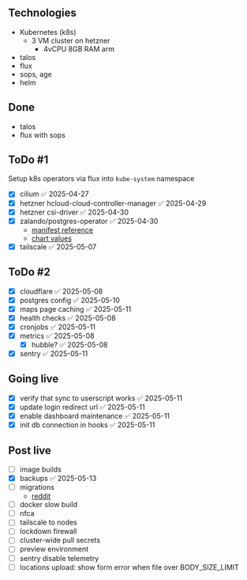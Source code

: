 ## Technologies
- Kubernetes (k8s)
  - 3 VM cluster on hetzner
    - 4vCPU 8GB RAM arm
- talos
- flux
- sops, age
- helm

## Done
- talos
- flux with sops

## ToDo #1
Setup k8s operators via flux into `kube-system` namespace
- [x] cilium ✅ 2025-04-27
- [x] hetzner hcloud-cloud-controller-manager ✅ 2025-04-29
- [x] hetzner csi-driver ✅ 2025-04-30
- [x] zalando/postgres-operator ✅ 2025-04-30
  - [manifest reference](https://github.com/zalando/postgres-operator/blob/master/docs/reference/cluster_manifest.md) 
  - [chart values](https://github.com/zalando/postgres-operator/blob/master/charts/postgres-operator/values.yaml)
- [x] tailscale ✅ 2025-05-07

## ToDo #2
- [x] cloudflare ✅ 2025-05-08
- [x] postgres config ✅ 2025-05-10
- [x] maps page caching ✅ 2025-05-11
- [x] health checks ✅ 2025-05-08
- [x] cronjobs ✅ 2025-05-11
- [x] metrics ✅ 2025-05-08
	- [x] hubble? ✅ 2025-05-08
- [x] sentry ✅ 2025-05-11

## Going live
- [x] verify that sync to userscript works ✅ 2025-05-11
- [x] update login redirect url ✅ 2025-05-11
- [x] enable dashboard maintenance ✅ 2025-05-11
- [x] init db connection in hooks ✅ 2025-05-11

## Post live
- [ ] image builds
- [x] backups ✅ 2025-05-13
- [ ] migrations
	- [reddit](https://www.reddit.com/r/sveltejs/comments/1cfupem/comment/l1s83z4/?utm_source=share&utm_medium=web3x&utm_name=web3xcss&utm_term=1&utm_content=share_button)
- [ ] docker slow build
- [ ] nfca
- [ ] tailscale to nodes
- [ ] lockdown firewall
- [ ] cluster-wide pull secrets
- [ ] preview environment
- [ ] sentry disable telemetry
- [ ] locations upload: show form error when file over BODY_SIZE_LIMIT
